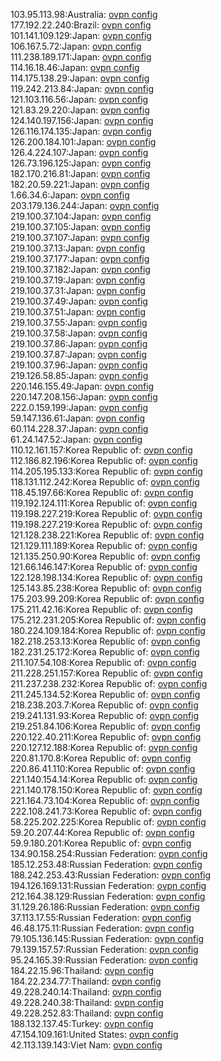 103.95.113.98:Australia: [ovpn config](vpn/103_95_113_98.ovpn)  
177.192.22.240:Brazil: [ovpn config](vpn/177_192_22_240.ovpn)  
101.141.109.129:Japan: [ovpn config](vpn/101_141_109_129.ovpn)  
106.167.5.72:Japan: [ovpn config](vpn/106_167_5_72.ovpn)  
111.238.189.171:Japan: [ovpn config](vpn/111_238_189_171.ovpn)  
114.16.18.46:Japan: [ovpn config](vpn/114_16_18_46.ovpn)  
114.175.138.29:Japan: [ovpn config](vpn/114_175_138_29.ovpn)  
119.242.213.84:Japan: [ovpn config](vpn/119_242_213_84.ovpn)  
121.103.116.56:Japan: [ovpn config](vpn/121_103_116_56.ovpn)  
121.83.29.220:Japan: [ovpn config](vpn/121_83_29_220.ovpn)  
124.140.197.156:Japan: [ovpn config](vpn/124_140_197_156.ovpn)  
126.116.174.135:Japan: [ovpn config](vpn/126_116_174_135.ovpn)  
126.200.184.101:Japan: [ovpn config](vpn/126_200_184_101.ovpn)  
126.4.224.107:Japan: [ovpn config](vpn/126_4_224_107.ovpn)  
126.73.196.125:Japan: [ovpn config](vpn/126_73_196_125.ovpn)  
182.170.216.81:Japan: [ovpn config](vpn/182_170_216_81.ovpn)  
182.20.59.221:Japan: [ovpn config](vpn/182_20_59_221.ovpn)  
1.66.34.6:Japan: [ovpn config](vpn/1_66_34_6.ovpn)  
203.179.136.244:Japan: [ovpn config](vpn/203_179_136_244.ovpn)  
219.100.37.104:Japan: [ovpn config](vpn/219_100_37_104.ovpn)  
219.100.37.105:Japan: [ovpn config](vpn/219_100_37_105.ovpn)  
219.100.37.107:Japan: [ovpn config](vpn/219_100_37_107.ovpn)  
219.100.37.13:Japan: [ovpn config](vpn/219_100_37_13.ovpn)  
219.100.37.177:Japan: [ovpn config](vpn/219_100_37_177.ovpn)  
219.100.37.182:Japan: [ovpn config](vpn/219_100_37_182.ovpn)  
219.100.37.19:Japan: [ovpn config](vpn/219_100_37_19.ovpn)  
219.100.37.31:Japan: [ovpn config](vpn/219_100_37_31.ovpn)  
219.100.37.49:Japan: [ovpn config](vpn/219_100_37_49.ovpn)  
219.100.37.51:Japan: [ovpn config](vpn/219_100_37_51.ovpn)  
219.100.37.55:Japan: [ovpn config](vpn/219_100_37_55.ovpn)  
219.100.37.58:Japan: [ovpn config](vpn/219_100_37_58.ovpn)  
219.100.37.86:Japan: [ovpn config](vpn/219_100_37_86.ovpn)  
219.100.37.87:Japan: [ovpn config](vpn/219_100_37_87.ovpn)  
219.100.37.96:Japan: [ovpn config](vpn/219_100_37_96.ovpn)  
219.126.58.85:Japan: [ovpn config](vpn/219_126_58_85.ovpn)  
220.146.155.49:Japan: [ovpn config](vpn/220_146_155_49.ovpn)  
220.147.208.156:Japan: [ovpn config](vpn/220_147_208_156.ovpn)  
222.0.159.199:Japan: [ovpn config](vpn/222_0_159_199.ovpn)  
59.147.136.61:Japan: [ovpn config](vpn/59_147_136_61.ovpn)  
60.114.228.37:Japan: [ovpn config](vpn/60_114_228_37.ovpn)  
61.24.147.52:Japan: [ovpn config](vpn/61_24_147_52.ovpn)  
110.12.161.157:Korea Republic of: [ovpn config](vpn/110_12_161_157.ovpn)  
112.186.82.196:Korea Republic of: [ovpn config](vpn/112_186_82_196.ovpn)  
114.205.195.133:Korea Republic of: [ovpn config](vpn/114_205_195_133.ovpn)  
118.131.112.242:Korea Republic of: [ovpn config](vpn/118_131_112_242.ovpn)  
118.45.197.66:Korea Republic of: [ovpn config](vpn/118_45_197_66.ovpn)  
119.192.124.111:Korea Republic of: [ovpn config](vpn/119_192_124_111.ovpn)  
119.198.227.219:Korea Republic of: [ovpn config](vpn/119_198_227_219.ovpn)  
119.198.227.219:Korea Republic of: [ovpn config](vpn/119_198_227_219.ovpn)  
121.128.238.221:Korea Republic of: [ovpn config](vpn/121_128_238_221.ovpn)  
121.129.111.189:Korea Republic of: [ovpn config](vpn/121_129_111_189.ovpn)  
121.135.250.90:Korea Republic of: [ovpn config](vpn/121_135_250_90.ovpn)  
121.66.146.147:Korea Republic of: [ovpn config](vpn/121_66_146_147.ovpn)  
122.128.198.134:Korea Republic of: [ovpn config](vpn/122_128_198_134.ovpn)  
125.143.85.238:Korea Republic of: [ovpn config](vpn/125_143_85_238.ovpn)  
175.203.99.209:Korea Republic of: [ovpn config](vpn/175_203_99_209.ovpn)  
175.211.42.16:Korea Republic of: [ovpn config](vpn/175_211_42_16.ovpn)  
175.212.231.205:Korea Republic of: [ovpn config](vpn/175_212_231_205.ovpn)  
180.224.109.184:Korea Republic of: [ovpn config](vpn/180_224_109_184.ovpn)  
182.218.253.13:Korea Republic of: [ovpn config](vpn/182_218_253_13.ovpn)  
182.231.25.172:Korea Republic of: [ovpn config](vpn/182_231_25_172.ovpn)  
211.107.54.108:Korea Republic of: [ovpn config](vpn/211_107_54_108.ovpn)  
211.228.251.157:Korea Republic of: [ovpn config](vpn/211_228_251_157.ovpn)  
211.237.238.232:Korea Republic of: [ovpn config](vpn/211_237_238_232.ovpn)  
211.245.134.52:Korea Republic of: [ovpn config](vpn/211_245_134_52.ovpn)  
218.238.203.7:Korea Republic of: [ovpn config](vpn/218_238_203_7.ovpn)  
219.241.131.93:Korea Republic of: [ovpn config](vpn/219_241_131_93.ovpn)  
219.251.84.106:Korea Republic of: [ovpn config](vpn/219_251_84_106.ovpn)  
220.122.40.211:Korea Republic of: [ovpn config](vpn/220_122_40_211.ovpn)  
220.127.12.188:Korea Republic of: [ovpn config](vpn/220_127_12_188.ovpn)  
220.81.170.8:Korea Republic of: [ovpn config](vpn/220_81_170_8.ovpn)  
220.86.41.110:Korea Republic of: [ovpn config](vpn/220_86_41_110.ovpn)  
221.140.154.14:Korea Republic of: [ovpn config](vpn/221_140_154_14.ovpn)  
221.140.178.150:Korea Republic of: [ovpn config](vpn/221_140_178_150.ovpn)  
221.164.73.104:Korea Republic of: [ovpn config](vpn/221_164_73_104.ovpn)  
222.108.241.73:Korea Republic of: [ovpn config](vpn/222_108_241_73.ovpn)  
58.225.202.225:Korea Republic of: [ovpn config](vpn/58_225_202_225.ovpn)  
59.20.207.44:Korea Republic of: [ovpn config](vpn/59_20_207_44.ovpn)  
59.9.180.201:Korea Republic of: [ovpn config](vpn/59_9_180_201.ovpn)  
134.90.158.254:Russian Federation: [ovpn config](vpn/134_90_158_254.ovpn)  
185.12.253.48:Russian Federation: [ovpn config](vpn/185_12_253_48.ovpn)  
188.242.253.43:Russian Federation: [ovpn config](vpn/188_242_253_43.ovpn)  
194.126.169.131:Russian Federation: [ovpn config](vpn/194_126_169_131.ovpn)  
212.164.38.129:Russian Federation: [ovpn config](vpn/212_164_38_129.ovpn)  
31.129.26.186:Russian Federation: [ovpn config](vpn/31_129_26_186.ovpn)  
37.113.17.55:Russian Federation: [ovpn config](vpn/37_113_17_55.ovpn)  
46.48.175.11:Russian Federation: [ovpn config](vpn/46_48_175_11.ovpn)  
79.105.136.145:Russian Federation: [ovpn config](vpn/79_105_136_145.ovpn)  
79.139.157.57:Russian Federation: [ovpn config](vpn/79_139_157_57.ovpn)  
95.24.165.39:Russian Federation: [ovpn config](vpn/95_24_165_39.ovpn)  
184.22.15.96:Thailand: [ovpn config](vpn/184_22_15_96.ovpn)  
184.22.234.77:Thailand: [ovpn config](vpn/184_22_234_77.ovpn)  
49.228.240.14:Thailand: [ovpn config](vpn/49_228_240_14.ovpn)  
49.228.240.38:Thailand: [ovpn config](vpn/49_228_240_38.ovpn)  
49.228.252.83:Thailand: [ovpn config](vpn/49_228_252_83.ovpn)  
188.132.137.45:Turkey: [ovpn config](vpn/188_132_137_45.ovpn)  
47.154.109.161:United States: [ovpn config](vpn/47_154_109_161.ovpn)  
42.113.139.143:Viet Nam: [ovpn config](vpn/42_113_139_143.ovpn)  
